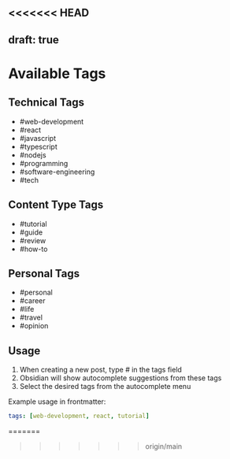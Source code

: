 <<<<<<< HEAD
---
draft: true
---

# Available Tags

## Technical Tags
- #web-development
- #react
- #javascript
- #typescript
- #nodejs
- #programming
- #software-engineering
- #tech

## Content Type Tags
- #tutorial
- #guide
- #review
- #how-to

## Personal Tags
- #personal
- #career
- #life
- #travel
- #opinion

## Usage
1. When creating a new post, type # in the tags field
2. Obsidian will show autocomplete suggestions from these tags
3. Select the desired tags from the autocomplete menu

Example usage in frontmatter:
```yaml
tags: [web-development, react, tutorial]
```
=======
 
>>>>>>> origin/main
